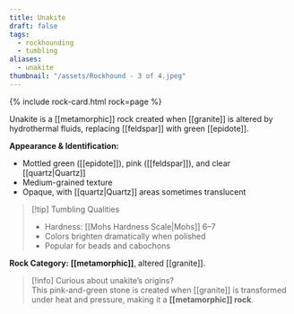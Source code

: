 ```yaml
---
title: Unakite
draft: false
tags:
  - rockhounding
  - tumbling
aliases:
  - unakite
thumbnail: "/assets/Rockhound - 3 of 4.jpeg"
---
```

{% include rock-card.html rock=page %}

Unakite is a [[metamorphic]] rock created when [[granite]] is altered by hydrothermal fluids, replacing [[feldspar]] with green [[epidote]].  

**Appearance & Identification:**  
- Mottled green ([[epidote]]), pink ([[feldspar]]), and clear [[quartz|Quartz]]
- Medium-grained texture
- Opaque, with [[quartz|Quartz]] areas sometimes translucent

> [!tip] Tumbling Qualities  
> - Hardness: [[Mohs Hardness Scale|Mohs]] 6–7  
> - Colors brighten dramatically when polished  
> - Popular for beads and cabochons  

**Rock Category:** **[[metamorphic]]**, altered [[granite]].

> [!info] Curious about unakite’s origins?  
> This pink-and-green stone is created when [[granite]] is transformed under heat and pressure, making it a **[[metamorphic]] rock**.  
